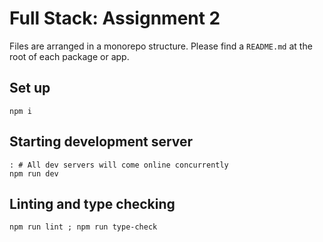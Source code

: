 # Full Stack: Assignment 2

Files are arranged in a monorepo structure. Please find a `README.md` at the root of each package or app.

## Set up

```shell
npm i
```

## Starting development server

```shell
: # All dev servers will come online concurrently
npm run dev
```

## Linting and type checking

```shell
npm run lint ; npm run type-check
```
